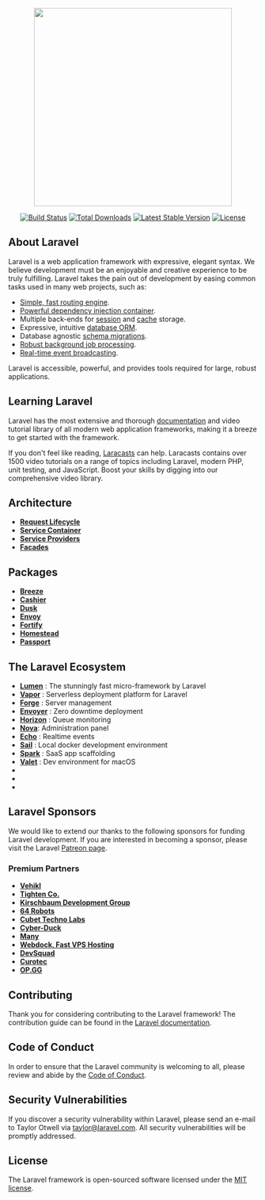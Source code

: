 <p align="center"><a href="https://laravel.com" target="_blank"><img src="https://raw.githubusercontent.com/laravel/art/master/logo-lockup/5%20SVG/2%20CMYK/1%20Full%20Color/laravel-logolockup-cmyk-red.svg" width="400"></a></p>

<p align="center">
<a href="https://travis-ci.org/laravel/framework"><img src="https://travis-ci.org/laravel/framework.svg" alt="Build Status"></a>
<a href="https://packagist.org/packages/laravel/framework"><img src="https://img.shields.io/packagist/dt/laravel/framework" alt="Total Downloads"></a>
<a href="https://packagist.org/packages/laravel/framework"><img src="https://img.shields.io/packagist/v/laravel/framework" alt="Latest Stable Version"></a>
<a href="https://packagist.org/packages/laravel/framework"><img src="https://img.shields.io/packagist/l/laravel/framework" alt="License"></a>
</p>

## About Laravel

Laravel is a web application framework with expressive, elegant syntax. We believe development must be an enjoyable and creative experience to be truly fulfilling. Laravel takes the pain out of development by easing common tasks used in many web projects, such as:

- [Simple, fast routing engine](https://laravel.com/docs/routing).
- [Powerful dependency injection container](https://laravel.com/docs/container).
- Multiple back-ends for [session](https://laravel.com/docs/session) and [cache](https://laravel.com/docs/cache) storage.
- Expressive, intuitive [database ORM](https://laravel.com/docs/eloquent).
- Database agnostic [schema migrations](https://laravel.com/docs/migrations).
- [Robust background job processing](https://laravel.com/docs/queues).
- [Real-time event broadcasting](https://laravel.com/docs/broadcasting).

Laravel is accessible, powerful, and provides tools required for large, robust applications.

## Learning Laravel

Laravel has the most extensive and thorough [documentation](https://laravel.com/docs) and video tutorial library of all modern web application frameworks, making it a breeze to get started with the framework.

If you don't feel like reading, [Laracasts](https://laracasts.com) can help. Laracasts contains over 1500 video tutorials on a range of topics including Laravel, modern PHP, unit testing, and JavaScript. Boost your skills by digging into our comprehensive video library.


## Architecture

- **[Request Lifecycle](https://laravel.com/docs/8.x/lifecycle)**
- **[Service Container](https://laravel.com/docs/8.x/container)**
- **[Service Providers](https://laravel.com/docs/8.x/providers)**
- **[Facades](https://laravel.com/docs/8.x/facades)**

## Packages
- **[Breeze](https://laravel.com/docs/8.x/starter-kits#laravel-breeze)**
- **[Cashier](https://laravel.com/docs/8.x/billing)**
- **[Dusk](https://laravel.com/docs/8.x/dusk)**
- **[Envoy](https://laravel.com/docs/8.x/envoy)**
- **[Fortify](https://laravel.com/docs/8.x/fortify)**
- **[Homestead](https://laravel.com/docs/8.x/homestead)**
- **[Passport](https://laravel.com/docs/8.x/passport)**

## The Laravel Ecosystem
- **[Lumen](https://lumen.laravel.com/)** : The stunningly fast micro-framework by Laravel
- **[Vapor](https://vapor.laravel.com/)** : Serverless deployment platform for Laravel
- **[Forge](https://forge.laravel.com/)** : Server management
- **[Envoyer](https://envoyer.io/)** : Zero downtime deployment
- **[Horizon](https://laravel.com/docs/8.x/horizon)** : Queue monitoring 
- **[Nova](nova.laravel.com)**: Administration panel 
- **[Echo](https://laravel.com/docs/8.x/broadcasting)** : Realtime events
- **[Sail](https://laravel.com/docs/8.x/sail)** : Local docker development environment
- **[Spark](https://spark.laravel.com/)** : SaaS app scaffolding
- **[Valet](https://laravel.com/docs/8.x/valet)** : Dev environment for macOS
- **[]()**
- **[]()**
- **[]()**


## Laravel Sponsors

We would like to extend our thanks to the following sponsors for funding Laravel development. If you are interested in becoming a sponsor, please visit the Laravel [Patreon page](https://patreon.com/taylorotwell).

### Premium Partners

- **[Vehikl](https://vehikl.com/)**
- **[Tighten Co.](https://tighten.co)**
- **[Kirschbaum Development Group](https://kirschbaumdevelopment.com)**
- **[64 Robots](https://64robots.com)**
- **[Cubet Techno Labs](https://cubettech.com)**
- **[Cyber-Duck](https://cyber-duck.co.uk)**
- **[Many](https://www.many.co.uk)**
- **[Webdock, Fast VPS Hosting](https://www.webdock.io/en)**
- **[DevSquad](https://devsquad.com)**
- **[Curotec](https://www.curotec.com/services/technologies/laravel/)**
- **[OP.GG](https://op.gg)**

## Contributing

Thank you for considering contributing to the Laravel framework! The contribution guide can be found in the [Laravel documentation](https://laravel.com/docs/contributions).

## Code of Conduct

In order to ensure that the Laravel community is welcoming to all, please review and abide by the [Code of Conduct](https://laravel.com/docs/contributions#code-of-conduct).

## Security Vulnerabilities

If you discover a security vulnerability within Laravel, please send an e-mail to Taylor Otwell via [taylor@laravel.com](mailto:taylor@laravel.com). All security vulnerabilities will be promptly addressed.



## License

The Laravel framework is open-sourced software licensed under the [MIT license](https://opensource.org/licenses/MIT).



